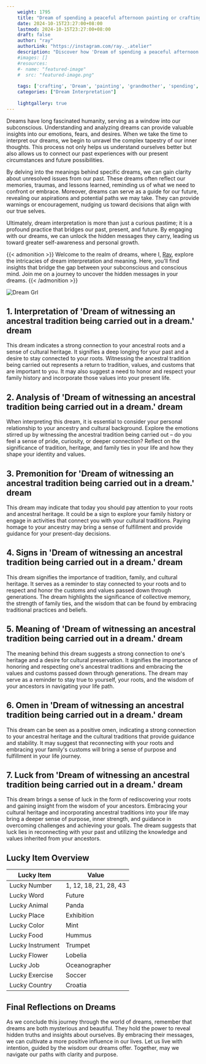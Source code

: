 ```yaml
---
    weight: 1795
    title: "Dream of spending a peaceful afternoon painting or crafting with your grandmother."  # Assuming 'title' column exists
    date: 2024-10-15T23:27:00+08:00
    lastmod: 2024-10-15T23:27:00+08:00
    draft: false
    author: "ray"
    authorLink: "https://instagram.com/ray._.atelier"
    description: "Discover how 'Dream of spending a peaceful afternoon painting or crafting with your grandmother.' can interpret your future and uncover its significant meanings in your life."
    #images: []
    #resources:
    #- name: "featured-image"
    #  src: "featured-image.png"
    
    tags: ['crafting', 'Dream', 'painting', 'grandmother', 'spending', 'afternoon', 'peaceful']
    categories: ["Dream Interpretation"]
    
    lightgallery: true
---
```

    
Dreams have long fascinated humanity, serving as a window into our subconscious. Understanding and analyzing dreams can provide valuable insights into our emotions, fears, and desires. When we take the time to interpret our dreams, we begin to unravel the complex tapestry of our inner thoughts. This process not only helps us understand ourselves better but also allows us to connect our past experiences with our present circumstances and future possibilities.

By delving into the meanings behind specific dreams, we can gain clarity about unresolved issues from our past. These dreams often reflect our memories, traumas, and lessons learned, reminding us of what we need to confront or embrace. Moreover, dreams can serve as a guide for our future, revealing our aspirations and potential paths we may take. They can provide warnings or encouragement, nudging us toward decisions that align with our true selves.

Ultimately, dream interpretation is more than just a curious pastime; it is a profound practice that bridges our past, present, and future. By engaging with our dreams, we can unlock the hidden messages they carry, leading us toward greater self-awareness and personal growth.

{{< admonition >}}
Welcome to the realm of dreams, where I, [Ray](https://instagram.com/ray._.atelier), explore the intricacies of dream interpretation and meaning. Here, you’ll find insights that bridge the gap between your subconscious and conscious mind. Join me on a journey to uncover the hidden messages in your dreams.
{{< /admonition >}}

![Dream Grl](https://cdn.pixabay.com/photo/2017/11/02/03/35/gothic-2910057_1280.jpg "Dream Grl")

## 1. Interpretation of 'Dream of witnessing an ancestral tradition being carried out in a dream.' dream
 This dream indicates a strong connection to your ancestral roots and a sense of cultural heritage. It signifies a deep longing for your past and a desire to stay connected to your roots. Witnessing the ancestral tradition being carried out represents a return to tradition, values, and customs that are important to you. It may also suggest a need to honor and respect your family history and incorporate those values into your present life.

## 2. Analysis of 'Dream of witnessing an ancestral tradition being carried out in a dream.' dream
 When interpreting this dream, it is essential to consider your personal relationship to your ancestry and cultural background. Explore the emotions stirred up by witnessing the ancestral tradition being carried out – do you feel a sense of pride, curiosity, or deeper connection? Reflect on the significance of tradition, heritage, and family ties in your life and how they shape your identity and values.

## 3. Premonition for 'Dream of witnessing an ancestral tradition being carried out in a dream.' dream
 This dream may indicate that today you should pay attention to your roots and ancestral heritage. It could be a sign to explore your family history or engage in activities that connect you with your cultural traditions. Paying homage to your ancestry may bring a sense of fulfillment and provide guidance for your present-day decisions.

## 4. Signs in 'Dream of witnessing an ancestral tradition being carried out in a dream.' dream
 This dream signifies the importance of tradition, family, and cultural heritage. It serves as a reminder to stay connected to your roots and to respect and honor the customs and values passed down through generations. The dream highlights the significance of collective memory, the strength of family ties, and the wisdom that can be found by embracing traditional practices and beliefs.

## 5. Meaning of 'Dream of witnessing an ancestral tradition being carried out in a dream.' dream
 The meaning behind this dream suggests a strong connection to one's heritage and a desire for cultural preservation. It signifies the importance of honoring and respecting one's ancestral traditions and embracing the values and customs passed down through generations. The dream may serve as a reminder to stay true to yourself, your roots, and the wisdom of your ancestors in navigating your life path.

## 6. Omen in 'Dream of witnessing an ancestral tradition being carried out in a dream.' dream
 This dream can be seen as a positive omen, indicating a strong connection to your ancestral heritage and the cultural traditions that provide guidance and stability. It may suggest that reconnecting with your roots and embracing your family's customs will bring a sense of purpose and fulfillment in your life journey.

## 7. Luck from 'Dream of witnessing an ancestral tradition being carried out in a dream.' dream
 This dream brings a sense of luck in the form of rediscovering your roots and gaining insight from the wisdom of your ancestors. Embracing your cultural heritage and incorporating ancestral traditions into your life may bring a deeper sense of purpose, inner strength, and guidance in overcoming challenges and achieving your goals. The dream suggests that luck lies in reconnecting with your past and utilizing the knowledge and values inherited from your ancestors.

## Lucky Item Overview
| Lucky Item          | Value              |
|---------------|--------------------|
| Lucky Number        | 1, 12, 18, 21, 28, 43  |
| Lucky Word          | Future |
| Lucky Animal        | Panda |
| Lucky Place         | Exhibition     |
| Lucky Color         | Mint     |
| Lucky Food          | Hummus      |
| Lucky Instrument    | Trumpet |
| Lucky Flower        | Lobelia    |
| Lucky Job           | Oceanographer       |
| Lucky Exercise      | Soccer  |
| Lucky Country       | Croatia    |


##  Final Reflections on Dreams

As we conclude this journey through the world of dreams, remember that dreams are both mysterious and beautiful. They hold the power to reveal hidden truths and insights about ourselves. By embracing their messages, we can cultivate a more positive influence in our lives. Let us live with intention, guided by the wisdom our dreams offer. Together, may we navigate our paths with clarity and purpose.
